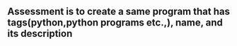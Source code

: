## Assessment is to create a same program that has tags(python,python programs etc.,), name, and its description
